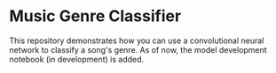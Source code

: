 # Music Genre Classifier

This repository demonstrates how you can use a convolutional neural network to classify a song's genre. As of now, the model development notebook (in development) is added.
